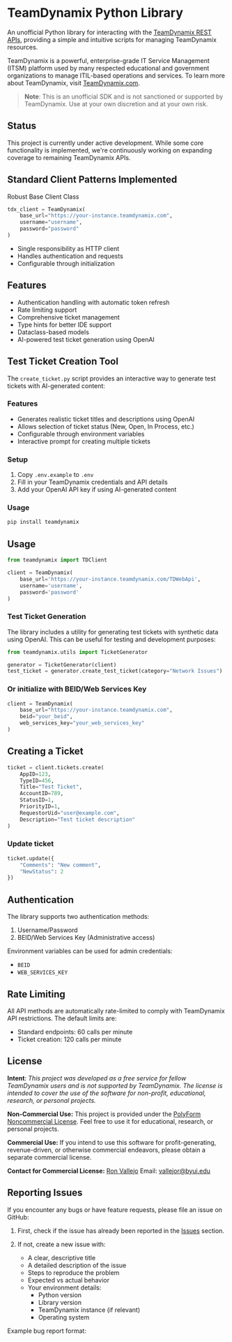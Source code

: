 # TeamDynamix Python Library

An unofficial Python library for interacting with the [TeamDynamix REST APIs](https://solutions.teamdynamix.com/TDWebApi/), providing a simple and intuitive scripts for managing TeamDynamix resources.

TeamDynamix is a powerful, enterprise-grade IT Service Management (ITSM) platform used by many respected educational and government organizations to manage ITIL-based operations and services. To learn more about TeamDynamix, visit [TeamDynamix.com](https://www.teamdynamix.com/).

> **Note**: This is an unofficial SDK and is not sanctioned or supported by TeamDynamix. Use at your own discretion and at your own risk.

## Status

This project is currently under active development. While some core functionality is implemented, we're continuously working on expanding coverage to remaining TeamDynamix APIs.

## Standard Client Patterns Implemented

Robust Base Client Class

```python
tdx_client = TeamDynamix(
    base_url="https://your-instance.teamdynamix.com",
    username="username",
    password="password"
)
```

- Single responsibility as HTTP client
- Handles authentication and requests
- Configurable through initialization

## Features

- Authentication handling with automatic token refresh
- Rate limiting support
- Comprehensive ticket management
- Type hints for better IDE support
- Dataclass-based models
- AI-powered test ticket generation using OpenAI

## Test Ticket Creation Tool

The `create_ticket.py` script provides an interactive way to generate test tickets with AI-generated content:

### Features

- Generates realistic ticket titles and descriptions using OpenAI
- Allows selection of ticket status (New, Open, In Process, etc.)
- Configurable through environment variables
- Interactive prompt for creating multiple tickets

### Setup

1. Copy `.env.example` to `.env`
2. Fill in your TeamDynamix credentials and API details
3. Add your OpenAI API key if using AI-generated content

### Usage

```bash
pip install teamdynamix
```

## Usage

```python
from teamdynamix import TDClient

client = TeamDynamix(
    base_url='https://your-instance.teamdynamix.com/TDWebApi',
    username='username',
    password='password'
)
```

### Test Ticket Generation

The library includes a utility for generating test tickets with synthetic data using OpenAI. This can be useful for testing and development purposes:

```python
from teamdynamix.utils import TicketGenerator

generator = TicketGenerator(client)
test_ticket = generator.create_test_ticket(category="Network Issues")
```

### Or initialize with BEID/Web Services Key

```python
client = TeamDynamix(
    base_url="https://your-instance.teamdynamix.com",
    beid="your_beid",
    web_services_key="your_web_services_key"
)
```

## Creating a Ticket

```python
ticket = client.tickets.create(
    AppID=123,
    TypeID=456,
    Title="Test Ticket",
    AccountID=789,
    StatusID=1,
    PriorityID=1,
    RequestorUid="user@example.com",
    Description="Test ticket description"
)
```

### Update ticket

```python
ticket.update({
    "Comments": "New comment",
    "NewStatus": 2
})
```

## Authentication

The library supports two authentication methods:

1. Username/Password
2. BEID/Web Services Key (Administrative access)

Environment variables can be used for admin credentials:

- `BEID`
- `WEB_SERVICES_KEY`

## Rate Limiting

All API methods are automatically rate-limited to comply with TeamDynamix API restrictions. The default limits are:

- Standard endpoints: 60 calls per minute
- Ticket creation: 120 calls per minute

## License

**Intent**: _This project was developed as a free service for fellow TeamDynamix users and is not supported by TeamDynamix. The license is intended to cover the use of the software for non-profit, educational, research, or personal projects._

**Non-Commercial Use:**
This project is provided under the [PolyForm Noncommercial License](https://polyformproject.org/licenses/noncommercial/1.0.0/). Feel free to use it for educational, research, or personal projects.

**Commercial Use:**
If you intend to use this software for profit-generating, revenue-driven, or otherwise commercial endeavors, please obtain a separate commercial license.

**Contact for Commercial License:**
[Ron Vallejo](https://github.com/Atreyu4EVR)
Email: [vallejor@byui.edu](mailto:vallejor@byui.edu)

## Reporting Issues

If you encounter any bugs or have feature requests, please file an issue on GitHub:

1. First, check if the issue has already been reported in the [Issues](https://github.com/Atreyu4EVR/TeamDynamix/issues) section.

2. If not, create a new issue with:
   - A clear, descriptive title
   - A detailed description of the issue
   - Steps to reproduce the problem
   - Expected vs actual behavior
   - Your environment details:
     - Python version
     - Library version
     - TeamDynamix instance (if relevant)
     - Operating system

Example bug report format:
